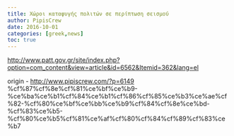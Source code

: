 ```yaml
---
title: Χώροι καταφυγής πολιτών σε περίπτωση σεισμού
author: PipisCrew
date: 2016-10-01
categories: [greek,news]
toc: true
---
```


http://www.patt.gov.gr/site/index.php?option=com_content&view=article&id=6562&Itemid=362&lang=el

origin - http://www.pipiscrew.com/?p=6149 %cf%87%cf%8e%cf%81%ce%bf%ce%b9-%ce%ba%ce%b1%cf%84%ce%b1%cf%86%cf%85%ce%b3%ce%ae%cf%82-%cf%80%ce%bf%ce%bb%ce%b9%cf%84%cf%8e%ce%bd-%cf%83%ce%b5-%cf%80%ce%b5%cf%81%ce%af%cf%80%cf%84%cf%89%cf%83%ce%b7